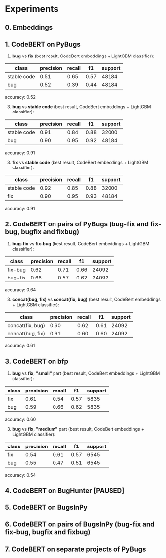 # Experiments

## 0. Embeddings

## 1. CodeBERT on PyBugs
  1. **bug** vs **fix** (best result, CodeBert embeddings + LightGBM classifier):

| class | precision | recall | f1  | support |
| ----- | --------- | ------ | --- | ------- |
| stable code | 0.51 | 0.65 | 0.57 | 48184 |
| bug         | 0.52 | 0.39 | 0.44 | 48184 |

accuracy: 0.52

  3. **bug** vs **stable code** (best result, CodeBert embeddings + LightGBM classifier):

| class | precision | recall | f1  | support |
| ----- | --------- | ------ | --- | ------- |
| stable code | 0.91 | 0.84 | 0.88 | 32000 |
| bug         | 0.90 | 0.95 | 0.92 | 48184 |

accuracy: 0.91

  3. **fix** vs **stable code** (best result, CodeBert embeddings + LightGBM classifier):

| class | precision | recall | f1  | support |
| ----- | --------- | ------ | --- | ------- |
| stable code | 0.92 | 0.85 | 0.88 | 32000 |
| fix         | 0.90 | 0.95 | 0.93 | 48184 |

accuracy: 0.91


## 2. CodeBERT on pairs of PyBugs (bug-fix and fix-bug, bugfix and fixbug)
  1. **bug-fix** vs **fix-bug** (best result, CodeBert embeddings + LightGBM classifier):

| class | precision | recall | f1  | support |
| ----- | --------- | ------ | --- | ------- |
| fix-bug  | 0.62 | 0.71 | 0.66 | 24092 |
| bug-fix  | 0.66 | 0.57 | 0.62 | 24092 |

accuracy: 0.64

  3. **concat(bug, fix)** vs **concat(fix, bug)** (best result, CodeBert embeddings + LightGBM classifier):

| class | precision | recall | f1  | support |
| ----- | --------- | ------ | --- | ------- |
| concat(fix, bug)  | 0.60 | 0.62 | 0.61 | 24092 |
| concat(bug, fix)  | 0.61 | 0.60 | 0.60 | 24092 |

accuracy: 0.61

## 3. CodeBERT on bfp
  1. **bug** vs **fix**, **"small"** part (best result, CodeBert embeddings + LightGBM classifier):

| class | precision | recall | f1  | support |
| ----- | --------- | ------ | --- | ------- |
| fix  | 0.61 | 0.54 | 0.57 | 5835 |
| bug  | 0.59 | 0.66 | 0.62 | 5835 |

accuracy: 0.60

  3. **bug** vs **fix**, **"medium"** part (best result, CodeBert embeddings + LightGBM classifier):

| class | precision | recall | f1  | support |
| ----- | --------- | ------ | --- | ------- |
| fix  | 0.54 | 0.61 | 0.57 | 6545 |
| bug  | 0.55 | 0.47 | 0.51 | 6545 |

accuracy: 0.54

## 4. CodeBERT on BugHunter [PAUSED]

## 5. CodeBERT on BugsInPy

## 6. CodeBERT on pairs of BugsInPy (bug-fix and fix-bug, bugfix and fixbug)

## 7. CodeBERT on separate projects of PyBugs
